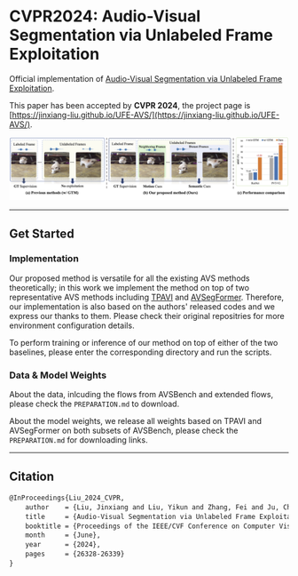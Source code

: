 # CVPR2024: Audio-Visual Segmentation via Unlabeled Frame Exploitation

Official implementation of  [Audio-Visual Segmentation via Unlabeled Frame Exploitation](https://arxiv.org/abs/2403.11074).

This paper has been accepted by **CVPR 2024**, the project page is [https://jinxiang-liu.github.io/UFE-AVS/](https://jinxiang-liu.github.io/UFE-AVS/).

![](assets/teaser.png)

***********

## Get Started

### Implementation
Our proposed method is versatile for all the existing AVS methods theoretically; in this work we implement the method on top of two representative AVS methods including [TPAVI](https://github.com/OpenNLPLab/AVSBench) and [AVSegFormer](https://github.com/vvvb-github/AVSegFormer). 
Therefore, our implementation is also based on the authors' released codes and we express our thanks to them.
Please check their original repositries for more environment configuration details.

To perform training or inference of our method on top of either of the two baselines, please enter the corresponding directory and run the scripts.



### Data & Model Weights
About the data, inlcuding the flows from AVSBench and extended flows, please check the `PREPARATION.md` to download.

About the model weights, we release all weights based on TPAVI and AVSegFormer on both subsets of AVSBench, please check the `PREPARATION.md` for downloading links.



***********
## Citation
```txt
@InProceedings{Liu_2024_CVPR,
    author    = {Liu, Jinxiang and Liu, Yikun and Zhang, Fei and Ju, Chen and Zhang, Ya and Wang, Yanfeng},
    title     = {Audio-Visual Segmentation via Unlabeled Frame Exploitation},
    booktitle = {Proceedings of the IEEE/CVF Conference on Computer Vision and Pattern Recognition (CVPR)},
    month     = {June},
    year      = {2024},
    pages     = {26328-26339}
}
```
